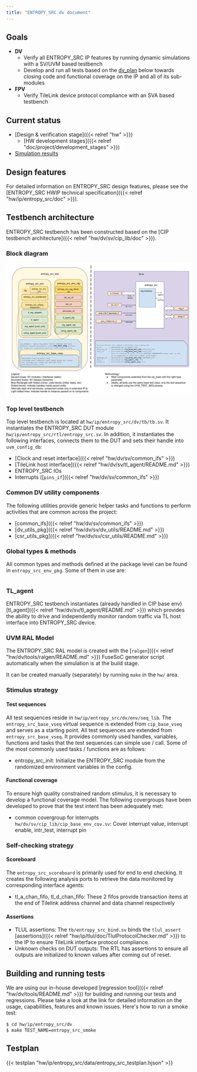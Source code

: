 ```yaml
---
title: "ENTROPY_SRC dv document"
---
```


## Goals
* **DV**
  * Verify all ENTROPY_SRC IP features by running dynamic simulations with a SV/UVM based testbench
  * Develop and run all tests based on the [dv_plan](#dv_plan) below towards closing code and functional coverage on the IP and all of its sub-modules
* **FPV**
  * Verify TileLink device protocol compliance with an SVA based testbench

## Current status
* [Design & verification stage]({{< relref "hw" >}})
  * [HW development stages]({{< relref "doc/project/development_stages" >}})
* [Simulation results](https://reports.opentitan.org/hw/ip/entropy_src/dv/latest/results.html)

## Design features
For detailed information on ENTROPY_SRC design features, please see the [ENTROPY_SRC HWIP technical specification]({{< relref "hw/ip/entropy_src/doc" >}}).

## Testbench architecture
ENTROPY_SRC testbench has been constructed based on the [CIP testbench architecture]({{< relref "hw/dv/sv/cip_lib/doc" >}}).

### Block diagram
![Block diagram](entropy_src_tb.svg)

### Top level testbench
Top level testbench is located at `hw/ip/entropy_src/dv/tb/tb.sv`. It instantiates the ENTROPY_SRC DUT module `hw/ip/entropy_src/rtl/entropy_src.sv`.
In addition, it instantiates the following interfaces, connects them to the DUT and sets their handle into `uvm_config_db`:
* [Clock and reset interface]({{< relref "hw/dv/sv/common_ifs" >}})
* [TileLink host interface]({{< relref "hw/dv/sv/tl_agent/README.md" >}})
* ENTROPY_SRC IOs
* Interrupts ([`pins_if`]({{< relref "hw/dv/sv/common_ifs" >}})

### Common DV utility components
The following utilities provide generic helper tasks and functions to perform activities that are common across the project:
* [common_ifs]({{< relref "hw/dv/sv/common_ifs" >}})
* [dv_utils_pkg]({{< relref "hw/dv/sv/dv_utils/README.md" >}})
* [csr_utils_pkg]({{< relref "hw/dv/sv/csr_utils/README.md" >}})

<!--### Compile-time configurations
TODO-->

### Global types & methods
All common types and methods defined at the package level can be found in
`entropy_src_env_pkg`. Some of them in use are:
<!--TODO-->
```systemverilog
```

### TL_agent
ENTROPY_SRC testbench instantiates (already handled in CIP base env) [tl_agent]({{< relref "hw/dv/sv/tl_agent/README.md" >}})
which provides the ability to drive and independently monitor random traffic via
TL host interface into ENTROPY_SRC device.

### UVM RAL Model
The ENTROPY_SRC RAL model is created with the [`ralgen`]({{< relref "hw/dv/tools/ralgen/README.md" >}}) FuseSoC generator script automatically when the simulation is at the build stage.

It can be created manually (separately) by running `make` in the `hw/` area.

### Stimulus strategy
#### Test sequences
All test sequences reside in `hw/ip/entropy_src/dv/env/seq_lib`.
The `entropy_src_base_vseq` virtual sequence is extended from `cip_base_vseq` and serves as a starting point.
All test sequences are extended from `entropy_src_base_vseq`.
It provides commonly used handles, variables, functions and tasks that the test sequences can simple use / call.
Some of the most commonly used tasks / functions are as follows:
* entropy_src_init:     Initialize the ENTROPY_SRC module from the randomized environment variables in the config.

#### Functional coverage
To ensure high quality constrained random stimulus, it is necessary to develop a functional coverage model.
The following covergroups have been developed to prove that the test intent has been adequately met:
* common covergroup for interrupts `hw/dv/sv/cip_lib/cip_base_env_cov.sv`: Cover interrupt value, interrupt enable, intr_test, interrupt pin

### Self-checking strategy
#### Scoreboard
The `entropy_src_scoreboard` is primarily used for end to end checking.
It creates the following analysis ports to retrieve the data monitored by corresponding interface agents:
* tl_a_chan_fifo, tl_d_chan_fifo:           These 2 fifos provide transaction items at the end of Tilelink address channel and data channel respectively

#### Assertions
* TLUL assertions: The `tb/entropy_src_bind.sv` binds the `tlul_assert` [assertions]({{< relref "hw/ip/tlul/doc/TlulProtocolChecker.md" >}}) to the IP to ensure TileLink interface protocol compliance.
* Unknown checks on DUT outputs: The RTL has assertions to ensure all outputs are initialized to known values after coming out of reset.

## Building and running tests
We are using our in-house developed [regression tool]({{< relref "hw/dv/tools/README.md" >}}) for building and running our tests and regressions.
Please take a look at the link for detailed information on the usage, capabilities, features and known issues.
Here's how to run a smoke test:
```console
$ cd hw/ip/entropy_src/dv
$ make TEST_NAME=entropy_src_smoke
```

## Testplan
{{< testplan "hw/ip/entropy_src/data/entropy_src_testplan.hjson" >}}
